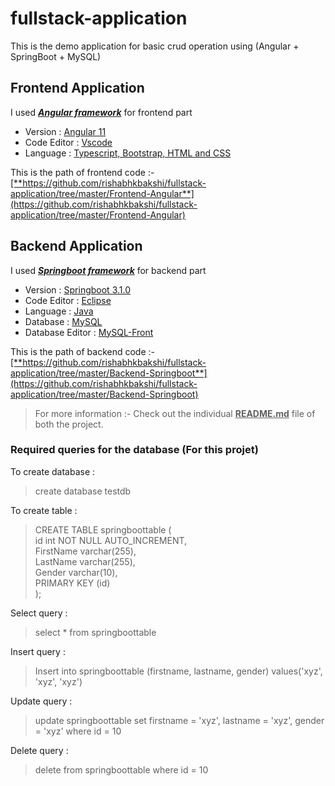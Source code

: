 # fullstack-application
This is the demo application for basic crud operation using (Angular + SpringBoot + MySQL)

## Frontend Application
I used <ins>**_Angular framework_**</ins> for frontend part <br/>
- Version : <ins>Angular 11</ins>
- Code Editor : <ins>Vscode</ins> <br/>
- Language : <ins>Typescript, Bootstrap, HTML and CSS</ins><br/>

This is the path of frontend code :- <ins>[**https://github.com/rishabhkbakshi/fullstack-application/tree/master/Frontend-Angular**](https://github.com/rishabhkbakshi/fullstack-application/tree/master/Frontend-Angular)</ins>

## Backend Application
I used <ins>**_Springboot framework_**</ins> for backend part <br/>
- Version : <ins>Springboot 3.1.0</ins>
- Code Editor : <ins>Eclipse</ins> <br/>
- Language : <ins>Java</ins> <br/>
- Database : <ins>MySQL</ins> <br/>
- Database Editor : <ins>MySQL-Front</ins>

This is the path of backend code :- <ins>[**https://github.com/rishabhkbakshi/fullstack-application/tree/master/Backend-Springboot**](https://github.com/rishabhkbakshi/fullstack-application/tree/master/Backend-Springboot)</ins>

> For more information :- Check out the individual **<ins>README.md</ins>** file of both the project.

### Required queries for the database (For this projet)
To create database :
> create database testdb <br>

To create table : 
> CREATE TABLE springboottable ( <br/>
          id int NOT NULL AUTO_INCREMENT, <br/>
          FirstName varchar(255),<br/>
          LastName varchar(255),<br/>
          Gender varchar(10),<br/>
          PRIMARY KEY (id)<br/>
);

Select query :
> select * from springboottable

Insert query :
> Insert into springboottable (firstname, lastname, gender)
> values('xyz', 'xyz', 'xyz')

Update query :
> update springboottable
set firstname = 'xyz', lastname = 'xyz', gender = 'xyz'
where id = 10 

Delete query :
> delete from springboottable
where id = 10
